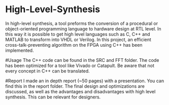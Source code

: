 # High-Level-Synthesis
In high-level synthesis, a tool preforms the conversion of a procedural or object-oriented programming language to hardware design at RTL level. In this way it is possible to get high level languages such as C, C++ and MATLAB to transform into VHDL or Verilog. In this project, an efficient cross-talk-preventing algorithm on the FPGA using C++ has been implemented. 

#Usage
The C++ code can be found in the SRC and FFT folder. The code has been optimized for a tool like Vivado or Catapult. Be aware that not every concept in C++ can be translated.

#Report
I made an in depth report (~50 pages) with a presentation. You can find this in the report folder. The final design and optimizations are discussed, as well as the advantages and disadvantages with high level synthesis. This can be relevant for designers.  
